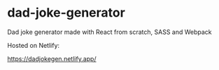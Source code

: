 # dad-joke-generator
Dad joke generator made with React from scratch, SASS and Webpack

Hosted on Netlify:

https://dadjokegen.netlify.app/

